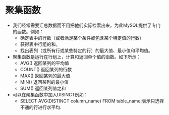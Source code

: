 # 聚集函数
  * 我们经常需要汇总数据而不用把他们实际检索出来，为此MySQL提供了专门的函数。例如：
    * 确定表中的行数（或者满足某个条件或包含某个特定值的行数）
    * 获得表中行组的和。
    * 找出表列（或所有行或某些特定的行）的最大值、最小值和平均值。
  * 聚集函数是运行在行组上，计算和返回单个值的函数。如下所示：
    * AVG() 返回某列的平均值
    * COUNT() 返回某列的行数
    * MAX() 返回某列的最大值
    * MIN() 返回某列的最小值
    * SUM() 返回某列值之和
  * 可以在聚集函数中加入DISINCT例如：
    * SELECT AVG(DISTINCT column_name) FROM table_name;表示只选择不通的行进行求平均.
